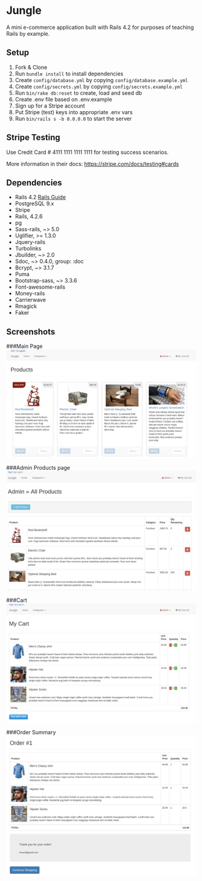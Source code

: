 # Jungle

A mini e-commerce application built with Rails 4.2 for purposes of teaching Rails by example.


## Setup

1. Fork & Clone
2. Run `bundle install` to install dependencies
3. Create `config/database.yml` by copying `config/database.example.yml`
4. Create `config/secrets.yml` by copying `config/secrets.example.yml`
5. Run `bin/rake db:reset` to create, load and seed db
6. Create .env file based on .env.example
7. Sign up for a Stripe account
8. Put Stripe (test) keys into appropriate .env vars
9. Run `bin/rails s -b 0.0.0.0` to start the server

## Stripe Testing

Use Credit Card # 4111 1111 1111 1111 for testing success scenarios.

More information in their docs: <https://stripe.com/docs/testing#cards>

## Dependencies

* Rails 4.2 [Rails Guide](http://guides.rubyonrails.org/v4.2/)
* PostgreSQL 9.x
* Stripe
* Rails, 4.2.6
* pg
* Sass-rails, ~> 5.0
* Uglifier, >= 1.3.0
* Jquery-rails
* Turbolinks
* Jbuilder, ~> 2.0
* Sdoc, ~> 0.4.0, group: :doc
* Bcrypt, ~> 3.1.7
* Puma
* Bootstrap-sass, ~> 3.3.6
* Font-awesome-rails
* Money-rails
* Carrierwave
* Rmagick
* Faker

## Screenshots

###Main Page
<img src=app/assets/images/main-page.png>

###Admin Products page
<img src=app/assets/images/admin-products.png>

###Cart
<img src=app/assets/images/cart.png>

###Order Summary
<img src=app/assets/images/order-summary.png>
